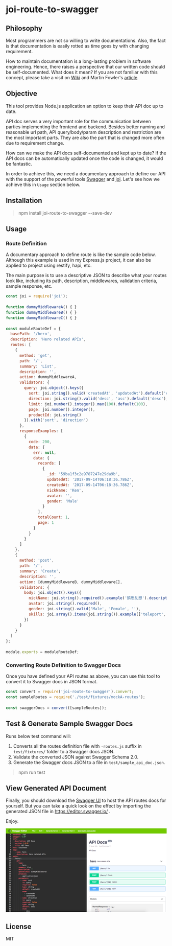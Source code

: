 # joi-route-to-swagger

## Philosophy

Most programmers are not so willing to write documentations.  Also, the fact is that documentation is easily rotted as time goes by with changing requirement.  

[Wiki]: https://en.wikipedia.org/wiki/Self-documenting_code
[article]: https://www.martinfowler.com/bliki/CodeAsDocumentation.html

How to maintain documentation is a long-lasting problem in software engineering.  Hence, there raises a perspective that our written code should be self-documented.  What does it mean?  If you are not familiar with this concept, please take a visit on [Wiki][] and Martin Fowler's [article][].  

## Objective

This tool provides Node.js application an option to keep their API doc up to date.  

API doc serves a very important role for the communication between parties implementing the frontend and backend.  Besides better naming and reasonable url path, API query/body/param description and restriction are the most important parts.  They are also the part that is changed more often due to requirement change.  

How can we make the API docs self-documented and kept up to date?  If the API docs can be automatically updated once the code is changed, it would be fantastic.  

[joi]: https://github.com/hapijs/joi
[Swagger]: https://swagger.io/

In order to achieve this, we need a documentary approach to define our API with the support of the powerful tools [Swagger][] and [joi][].  Let's see how we achieve this in `Usage` section below.  

## Installation

>npm install joi-route-to-swagger --save-dev

## Usage

### Route Definition

A documentary approach to define route is like the sample code below.  Although this example is used in my Express.js project, it can also be applied to project using restify, hapi, etc.  

The main purpose is to use a descriptive JSON to describe what your routes look like, including its path, description, middlewares, validation criteria, sample response, etc.  

```javascript
const joi = require('joi');

function dummyMiddlewareA() { }
function dummyMiddlewareB() { }
function dummyMiddlewareC() { }

const moduleRouteDef = {
  basePath: '/hero',
  description: 'Hero related APIs',
  routes: [
    {
      method: 'get',
      path: '/',
      summary: 'List',
      description: '',
      action: dummyMiddlewareA,
      validators: {
        query: joi.object().keys({
          sort: joi.string().valid('createdAt', 'updatedAt').default('createdAt'),
          direction: joi.string().valid('desc', 'asc').default('desc'),
          limit: joi.number().integer().max(100).default(100),
          page: joi.number().integer(),
          productId: joi.string()
        }).with('sort', 'direction')
      },
      responseExamples: [
        {
          code: 200,
          data: {
            err: null,
            data: {
              records: [
                {
                  _id: '59ba1f3c2e9787247e29da9b',
                  updatedAt: '2017-09-14T06:18:36.786Z',
                  createdAt: '2017-09-14T06:18:36.786Z',
                  nickName: 'Ken',
                  avatar: '',
                  gender: 'Male'
                }
              ],
              totalCount: 1,
              page: 1
            }
          }
        }
      ]
    },
    {
      method: 'post',
      path: '/',
      summary: 'Create',
      description: '',
      action: [dummyMiddlewareB, dummyMiddlewareC],
      validators: {
        body: joi.object().keys({
          nickName: joi.string().required().example('鹄思乱想').description('Hero Nickname'),
          avatar: joi.string().required(),
          gender: joi.string().valid('Male', 'Female', ''),
          skills: joi.array().items(joi.string()).example(['teleport', 'invisible'])
        })
      }
    }
  ]
};

module.exports = moduleRouteDef;
```

### Converting Route Definition to Swagger Docs

Once you have defined your API routes as above, you can use this tool to convert it to Swagger docs in JSON format.

```javascript
const convert = require('joi-route-to-swagger').convert;
const sampleRoutes = require('./test/fixtures/mockA-routes');

const swaggerDocs = convert([sampleRoutes]);
```

## Test & Generate Sample Swagger Docs

Runs below test command will:  

1. Converts all the routes definition file with `-routes.js` suffix in `test/fixtures/` folder to a Swagger docs JSON.  
2. Validate the converted JSON against Swagger Schema 2.0.  
3. Generate the Swagger docs JSON to a file in `test/sample_api_doc.json`.  

>npm run test

## View Generated API Document

[Swagger UI]: https://swagger.io/swagger-ui/

Finally, you should download the [Swagger UI][] to host the API routes docs for yourself.  But you can take a quick look on the effect by importing the generated JSON file in https://editor.swagger.io/ .  

Enjoy.  

![Swagger Docs Sample](./Swagger-Docs-Sample.png)

## License

MIT
